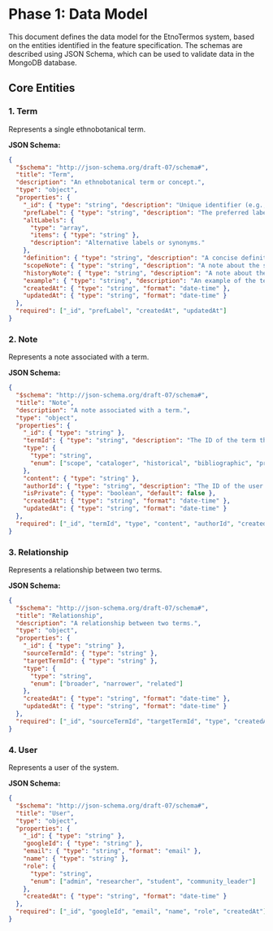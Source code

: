 # Phase 1: Data Model

This document defines the data model for the EtnoTermos system, based on the entities identified in the feature specification. The schemas are described using JSON Schema, which can be used to validate data in the MongoDB database.

## Core Entities

### 1. Term

Represents a single ethnobotanical term.

**JSON Schema:**
```json
{
  "$schema": "http://json-schema.org/draft-07/schema#",
  "title": "Term",
  "description": "An ethnobotanical term or concept.",
  "type": "object",
  "properties": {
    "_id": { "type": "string", "description": "Unique identifier (e.g., UUID)" },
    "prefLabel": { "type": "string", "description": "The preferred label for the term." },
    "altLabels": { 
      "type": "array", 
      "items": { "type": "string" },
      "description": "Alternative labels or synonyms."
    },
    "definition": { "type": "string", "description": "A concise definition of the term." },
    "scopeNote": { "type": "string", "description": "A note about the scope and usage of the term." },
    "historyNote": { "type": "string", "description": "A note about the history of the term." },
    "example": { "type": "string", "description": "An example of the term's usage." },
    "createdAt": { "type": "string", "format": "date-time" },
    "updatedAt": { "type": "string", "format": "date-time" }
  },
  "required": ["_id", "prefLabel", "createdAt", "updatedAt"]
}
```

### 2. Note

Represents a note associated with a term.

**JSON Schema:**
```json
{
  "$schema": "http://json-schema.org/draft-07/schema#",
  "title": "Note",
  "description": "A note associated with a term.",
  "type": "object",
  "properties": {
    "_id": { "type": "string" },
    "termId": { "type": "string", "description": "The ID of the term this note is associated with." },
    "type": {
      "type": "string",
      "enum": ["scope", "cataloger", "historical", "bibliographic", "private", "definition", "example"]
    },
    "content": { "type": "string" },
    "authorId": { "type": "string", "description": "The ID of the user who created the note." },
    "isPrivate": { "type": "boolean", "default": false },
    "createdAt": { "type": "string", "format": "date-time" },
    "updatedAt": { "type": "string", "format": "date-time" }
  },
  "required": ["_id", "termId", "type", "content", "authorId", "createdAt", "updatedAt"]
}
```

### 3. Relationship

Represents a relationship between two terms.

**JSON Schema:**
```json
{
  "$schema": "http://json-schema.org/draft-07/schema#",
  "title": "Relationship",
  "description": "A relationship between two terms.",
  "type": "object",
  "properties": {
    "_id": { "type": "string" },
    "sourceTermId": { "type": "string" },
    "targetTermId": { "type": "string" },
    "type": { 
      "type": "string", 
      "enum": ["broader", "narrower", "related"] 
    },
    "createdAt": { "type": "string", "format": "date-time" },
    "updatedAt": { "type": "string", "format": "date-time" }
  },
  "required": ["_id", "sourceTermId", "targetTermId", "type", "createdAt", "updatedAt"]
}
```

### 4. User

Represents a user of the system.

**JSON Schema:**
```json
{
  "$schema": "http://json-schema.org/draft-07/schema#",
  "title": "User",
  "type": "object",
  "properties": {
    "_id": { "type": "string" },
    "googleId": { "type": "string" },
    "email": { "type": "string", "format": "email" },
    "name": { "type": "string" },
    "role": { 
      "type": "string", 
      "enum": ["admin", "researcher", "student", "community_leader"] 
    },
    "createdAt": { "type": "string", "format": "date-time" }
  },
  "required": ["_id", "googleId", "email", "name", "role", "createdAt"]
}
```